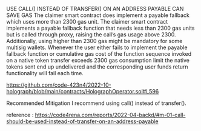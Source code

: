 USE CALL() INSTEAD OF TRANSFER() ON AN ADDRESS PAYABLE CAN SAVE GAS
The claimer smart contract does implement a payable fallback which uses more than 2300 gas unit.
The claimer smart contract implements a payable fallback function that needs less than 2300 gas units but is called through proxy, raising the call’s gas usage above 2300.
Additionally, using higher than 2300 gas might be mandatory for some multisig wallets.
Whenever the user either fails to implement the payable fallback function or cumulative gas cost of the function sequence invoked on a native token transfer exceeds 2300 gas consumption limit the native tokens sent end up undelivered and the corresponding user funds return functionality will fail each time.

https://github.com/code-423n4/2022-10-holograph/blob/main/contracts/HolographOperator.sol#L596

Recommended Mitigation
I recommend using call() instead of transfer().


reference  :
https://code4rena.com/reports/2022-04-backd/#m-01-call-should-be-used-instead-of-transfer-on-an-address-payable
